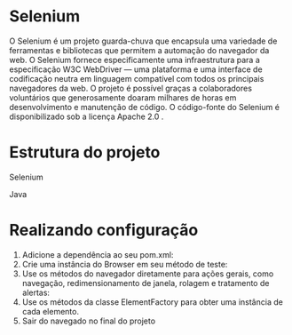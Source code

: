 # Selenium
O Selenium é um projeto guarda-chuva que encapsula uma variedade de ferramentas e bibliotecas que permitem a automação do navegador da web. O Selenium fornece especificamente uma infraestrutura para a especificação W3C WebDriver — uma plataforma e uma interface de codificação neutra em linguagem compatível com todos os principais navegadores da web.
O projeto é possível graças a colaboradores voluntários que generosamente doaram milhares de horas em desenvolvimento e manutenção de código.
O código-fonte do Selenium é disponibilizado sob a licença Apache 2.0 .

# Estrutura do projeto
Selenium

Java

# Realizando configuração
1. Adicione a dependência ao seu pom.xml:
3. Crie uma instância do Browser em seu método de teste:
4. Use os métodos do navegador diretamente para ações gerais, como navegação, redimensionamento de janela, rolagem e tratamento de alertas:
5. Use os métodos da classe ElementFactory para obter uma instância de cada elemento.
6. Sair do navegado no final do projeto
   

